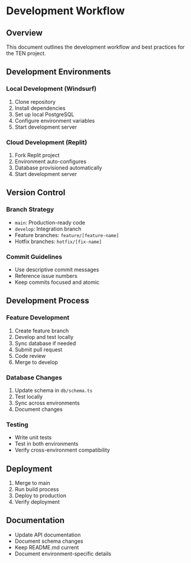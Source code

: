 # Development Workflow

## Overview
This document outlines the development workflow and best practices for the TEN project.

## Development Environments

### Local Development (Windsurf)
1. Clone repository
2. Install dependencies
3. Set up local PostgreSQL
4. Configure environment variables
5. Start development server

### Cloud Development (Replit)
1. Fork Replit project
2. Environment auto-configures
3. Database provisioned automatically
4. Start development server

## Version Control

### Branch Strategy
- `main`: Production-ready code
- `develop`: Integration branch
- Feature branches: `feature/[feature-name]`
- Hotfix branches: `hotfix/[fix-name]`

### Commit Guidelines
- Use descriptive commit messages
- Reference issue numbers
- Keep commits focused and atomic

## Development Process

### Feature Development
1. Create feature branch
2. Develop and test locally
3. Sync database if needed
4. Submit pull request
5. Code review
6. Merge to develop

### Database Changes
1. Update schema in `db/schema.ts`
2. Test locally
3. Sync across environments
4. Document changes

### Testing
- Write unit tests
- Test in both environments
- Verify cross-environment compatibility

## Deployment
1. Merge to main
2. Run build process
3. Deploy to production
4. Verify deployment

## Documentation
- Update API documentation
- Document schema changes
- Keep README.md current
- Document environment-specific details
